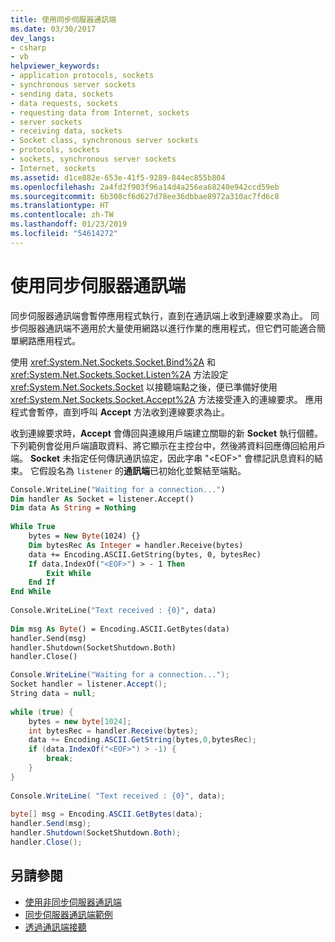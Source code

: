 ```yaml
---
title: 使用同步伺服器通訊端
ms.date: 03/30/2017
dev_langs:
- csharp
- vb
helpviewer_keywords:
- application protocols, sockets
- synchronous server sockets
- sending data, sockets
- data requests, sockets
- requesting data from Internet, sockets
- server sockets
- receiving data, sockets
- Socket class, synchronous server sockets
- protocols, sockets
- sockets, synchronous server sockets
- Internet, sockets
ms.assetid: d1ce882e-653e-41f5-9289-844ec855b804
ms.openlocfilehash: 2a4fd2f903f96a14d4a256ea68240e942ccd59eb
ms.sourcegitcommit: 6b308cf6d627d78ee36dbbae8972a310ac7fd6c8
ms.translationtype: HT
ms.contentlocale: zh-TW
ms.lasthandoff: 01/23/2019
ms.locfileid: "54614272"
---
```

# <a name="using-a-synchronous-server-socket"></a>使用同步伺服器通訊端
同步伺服器通訊端會暫停應用程式執行，直到在通訊端上收到連線要求為止。 同步伺服器通訊端不適用於大量使用網路以進行作業的應用程式，但它們可能適合簡單網路應用程式。  
  
 使用 <xref:System.Net.Sockets.Socket.Bind%2A> 和 <xref:System.Net.Sockets.Socket.Listen%2A> 方法設定 <xref:System.Net.Sockets.Socket> 以接聽端點之後，便已準備好使用 <xref:System.Net.Sockets.Socket.Accept%2A> 方法接受連入的連線要求。 應用程式會暫停，直到呼叫 **Accept** 方法收到連線要求為止。  
  
 收到連線要求時，**Accept** 會傳回與連線用戶端建立關聯的新 **Socket** 執行個體。 下列範例會從用戶端讀取資料、將它顯示在主控台中，然後將資料回應傳回給用戶端。 **Socket** 未指定任何傳訊通訊協定，因此字串 "\<EOF>" 會標記訊息資料的結束。 它假設名為 `listener` 的**通訊端**已初始化並繫結至端點。  
  
```vb  
Console.WriteLine("Waiting for a connection...")  
Dim handler As Socket = listener.Accept()  
Dim data As String = Nothing  
  
While True  
    bytes = New Byte(1024) {}  
    Dim bytesRec As Integer = handler.Receive(bytes)  
    data += Encoding.ASCII.GetString(bytes, 0, bytesRec)  
    If data.IndexOf("<EOF>") > - 1 Then  
        Exit While  
    End If  
End While  
  
Console.WriteLine("Text received : {0}", data)  
  
Dim msg As Byte() = Encoding.ASCII.GetBytes(data)  
handler.Send(msg)  
handler.Shutdown(SocketShutdown.Both)  
handler.Close()  
```  
  
```csharp  
Console.WriteLine("Waiting for a connection...");  
Socket handler = listener.Accept();  
String data = null;  
  
while (true) {  
    bytes = new byte[1024];  
    int bytesRec = handler.Receive(bytes);  
    data += Encoding.ASCII.GetString(bytes,0,bytesRec);  
    if (data.IndexOf("<EOF>") > -1) {  
        break;  
    }  
}  
  
Console.WriteLine( "Text received : {0}", data);  
  
byte[] msg = Encoding.ASCII.GetBytes(data);  
handler.Send(msg);  
handler.Shutdown(SocketShutdown.Both);  
handler.Close();  
```  
  
## <a name="see-also"></a>另請參閱
- [使用非同步伺服器通訊端](../../../docs/framework/network-programming/using-an-asynchronous-server-socket.md)
- [同步伺服器通訊端範例](../../../docs/framework/network-programming/synchronous-server-socket-example.md)
- [透過通訊端接聽](../../../docs/framework/network-programming/listening-with-sockets.md)
